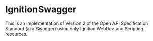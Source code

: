# IgnitionSwagger
This is an implementation of Version 2 of the Open API Specification Standard (aka Swagger) using only Ignition WebDev and Scripting resources.

